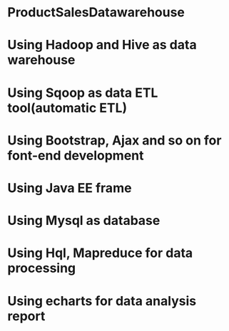 # ProductSalesDatawarehouse
# Using Hadoop and Hive as data warehouse
# Using Sqoop as data ETL tool(automatic ETL)
# Using Bootstrap, Ajax and so on for font-end development
# Using Java EE frame
# Using Mysql as database
# Using Hql, Mapreduce for data processing
# Using echarts for data analysis report

